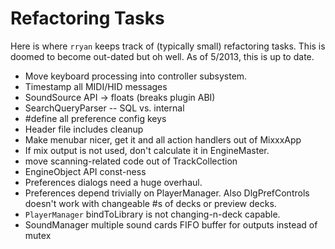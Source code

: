 # Refactoring Tasks

Here is where `rryan` keeps track of (typically small) refactoring
tasks. This is doomed to become out-dated but oh well. As of 5/2013,
this is up to date.

  - Move keyboard processing into controller subsystem.
  - Timestamp all MIDI/HID messages
  - SoundSource API -\> floats (breaks plugin ABI)
  - SearchQueryParser -- SQL vs. internal
  - \#define all preference config keys
  - Header file includes cleanup 
  - Make menubar nicer, get it and all action handlers out of MixxxApp
  - If mix output is not used, don't calculate it in EngineMaster.
  - move scanning-related code out of TrackCollection
  - EngineObject API const-ness
  - Preferences dialogs need a huge overhaul.
  - Preferences depend trivially on PlayerManager. Also DlgPrefControls
    doesn't work with changeable \#s of decks or preview decks.
  - `PlayerManager` bindToLibrary is not changing-n-deck capable.
  - SoundManager multiple sound cards FIFO buffer for outputs instead of
    mutex
